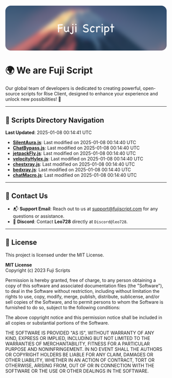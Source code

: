 ![Banner](.github/b.webp)

# 🌍 **We are Fuji Script**

Our global team of developers is dedicated to creating powerful, open-source scripts for Rise Client, designed to enhance your experience and unlock new possibilities! 🌟

---
<!-- SCRIPTS_NAVIGATION_START -->
## 📂 **Scripts Directory Navigation**

**Last Updated**: 2025-01-08 00:14:41 UTC

- **[SilentAura.js](scripts/SilentAura.js)**: Last modified on 2025-01-08 00:14:40 UTC
- **[ChatBypass.js](scripts/ChatBypass.js)**: Last modified on 2025-01-08 00:14:40 UTC
- **[jetpackFly.js](scripts/jetpackFly.js)**: Last modified on 2025-01-08 00:14:40 UTC
- **[velocityHylex.js](scripts/velocityHylex.js)**: Last modified on 2025-01-08 00:14:40 UTC
- **[chestxray.js](scripts/chestxray.js)**: Last modified on 2025-01-08 00:14:40 UTC
- **[bedxray.js](scripts/bedxray.js)**: Last modified on 2025-01-08 00:14:40 UTC
- **[chatMacro.js](scripts/chatMacro.js)**: Last modified on 2025-01-08 00:14:40 UTC

<!-- SCRIPTS_NAVIGATION_END -->

---

## 💬 **Contact Us**  
- 📬 **Support Email**: Reach out to us at [support@fujiscript.com](mailto:support@fujiscript.com) for any questions or assistance.  
- 💬 **Discord**: Contact **Leo728** directly at `Discord@leo728`.

---

## 📜 **License**

This project is licensed under the MIT License.  

**MIT License**  
Copyright (c) 2023 Fuji Scripts  

Permission is hereby granted, free of charge, to any person obtaining a copy of this software and associated documentation files (the "Software"), to deal in the Software without restriction, including without limitation the rights to use, copy, modify, merge, publish, distribute, sublicense, and/or sell copies of the Software, and to permit persons to whom the Software is furnished to do so, subject to the following conditions:  

The above copyright notice and this permission notice shall be included in all copies or substantial portions of the Software.  

THE SOFTWARE IS PROVIDED "AS IS", WITHOUT WARRANTY OF ANY KIND, EXPRESS OR IMPLIED, INCLUDING BUT NOT LIMITED TO THE WARRANTIES OF MERCHANTABILITY, FITNESS FOR A PARTICULAR PURPOSE AND NONINFRINGEMENT. IN NO EVENT SHALL THE AUTHORS OR COPYRIGHT HOLDERS BE LIABLE FOR ANY CLAIM, DAMAGES OR OTHER LIABILITY, WHETHER IN AN ACTION OF CONTRACT, TORT OR OTHERWISE, ARISING FROM, OUT OF OR IN CONNECTION WITH THE SOFTWARE OR THE USE OR OTHER DEALINGS IN THE SOFTWARE.  
